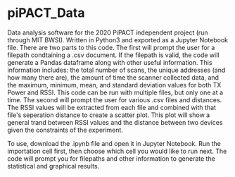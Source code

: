 # piPACT_Data
Data analysis software for the 2020 PiPACT independent project (run through MIT BWSI).
Written in Python3 and exported as a Jupyter Notebook file.
There are two parts to this code. The first will prompt the user for a filepath condtaining a .csv document. If the filepath is valid, the code will generate a Pandas dataframe along with other useful information. This information includes: the total number of scans, the unique addresses (and how many there are), the amount of time the scanner collected data, and the maximum, minimum, mean, and standard deviation values for both TX Power and RSSI. This code can be run with multiple files, but only one at a time.
The second will prompt the user for various .csv files and distances. The RSSI values will be extracted from each file and combined with that file's seperation distance to create a scatter plot. This plot will show a general trand between RSSI values and the distance between two devices given the constraints of the experiment.

To use, download the .ipynb file and open it in Jupyter Notebook. Run the importation cell first, then choose which cell you would like to run next. The code will prompt you for filepaths and other information to generate the statistical and graphical results.
